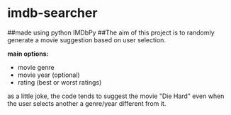 # imdb-searcher

##made using python IMDbPy
##The aim of this project is to randomly generate a movie suggestion based on user selection. 

**main options:**
- movie genre
- movie year (optional)
- rating (best or worst ratings)

as a little joke, the code tends to suggest the movie "Die Hard" even when the user selects another a genre/year different from it.
